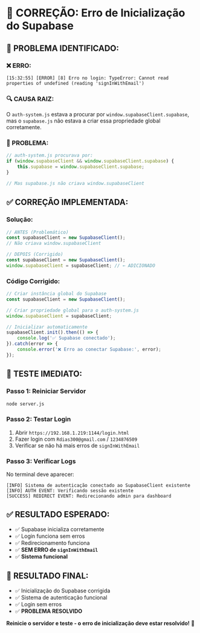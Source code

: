 # 🔧 CORREÇÃO: Erro de Inicialização do Supabase

## 🚨 **PROBLEMA IDENTIFICADO:**

### **❌ ERRO:**
```
[15:32:55] [ERROR] [8] Erro no login: TypeError: Cannot read properties of undefined (reading 'signInWithEmail')
```

### **🔍 CAUSA RAIZ:**
O `auth-system.js` estava a procurar por `window.supabaseClient.supabase`, mas o `supabase.js` não estava a criar essa propriedade global corretamente.

### **🔧 PROBLEMA:**
```javascript
// auth-system.js procurava por:
if (window.supabaseClient && window.supabaseClient.supabase) {
    this.supabase = window.supabaseClient.supabase;
}

// Mas supabase.js não criava window.supabaseClient
```

## ✅ **CORREÇÃO IMPLEMENTADA:**

### **Solução:**
```javascript
// ANTES (Problemático)
const supabaseClient = new SupabaseClient();
// Não criava window.supabaseClient

// DEPOIS (Corrigido)
const supabaseClient = new SupabaseClient();
window.supabaseClient = supabaseClient; // ← ADICIONADO
```

### **Código Corrigido:**
```javascript
// Criar instância global do Supabase
const supabaseClient = new SupabaseClient();

// Criar propriedade global para o auth-system.js
window.supabaseClient = supabaseClient;

// Inicializar automaticamente
supabaseClient.init().then(() => {
    console.log('✅ Supabase conectado');
}).catch(error => {
    console.error('❌ Erro ao conectar Supabase:', error);
});
```

## 🚀 **TESTE IMEDIATO:**

### **Passo 1: Reiniciar Servidor**
```bash
node server.js
```

### **Passo 2: Testar Login**
1. Abrir `https://192.168.1.219:1144/login.html`
2. Fazer login com `Rdias300@gmail.com` / `1234876509`
3. Verificar se não há mais erros de `signInWithEmail`

### **Passo 3: Verificar Logs**
No terminal deve aparecer:
```
[INFO] Sistema de autenticação conectado ao SupabaseClient existente
[INFO] AUTH EVENT: Verificando sessão existente
[SUCCESS] REDIRECT EVENT: Redirecionando admin para dashboard
```

## ✅ **RESULTADO ESPERADO:**
- ✅ Supabase inicializa corretamente
- ✅ Login funciona sem erros
- ✅ Redirecionamento funciona
- ✅ **SEM ERRO de `signInWithEmail`**
- ✅ **Sistema funcional**

## 🎯 **RESULTADO FINAL:**
- ✅ Inicialização do Supabase corrigida
- ✅ Sistema de autenticação funcional
- ✅ Login sem erros
- ✅ **PROBLEMA RESOLVIDO**

**Reinicie o servidor e teste - o erro de inicialização deve estar resolvido!** 🚀


